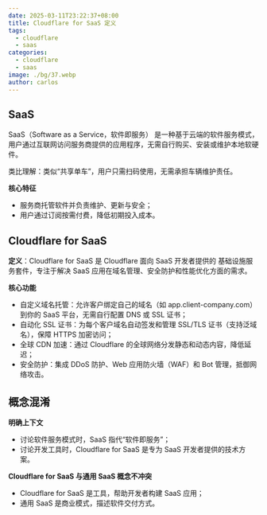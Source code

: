 ```yaml
---
date: 2025-03-11T23:22:37+08:00
title: Cloudflare for SaaS 定义
tags:
  - cloudflare
  - saas
categories:
  - cloudflare
  - saas
image: ./bg/37.webp
author: carlos
---
```


## ‌SaaS

‌SaaS（Software as a Service，软件即服务）‌ 是一种基于云端的软件服务模式，用户通过互联网访问服务商提供的应用程序，无需自行购买、安装或维护本地软硬件‌。

类比理解‌：类似“共享单车”，用户只需扫码使用，无需承担车辆维护责任‌。

**核心特征**

- 服务商托管软件并负责维护、更新与安全‌；
- 用户通过订阅按需付费，降低初期投入成本‌。

## Cloudflare for SaaS

**定义**：Cloudflare for SaaS‌ 是 Cloudflare 面向 SaaS 开发者提供的 ‌基础设施服务套件‌，专注于解决 SaaS 应用在域名管理、安全防护和性能优化方面的需求‌。

**核心功能**

- 自定义域名托管‌：允许客户绑定自己的域名（如 app.client-company.com）到你的 SaaS 平台，无需自行配置 DNS 或 SSL 证书‌；
- 自动化 SSL 证书‌：为每个客户域名自动签发和管理 SSL/TLS 证书（支持泛域名），保障 HTTPS 加密访问‌；
- 全球 CDN 加速‌：通过 Cloudflare 的全球网络分发静态和动态内容，降低延迟‌；
- 安全防护‌：集成 DDoS 防护、Web 应用防火墙（WAF）和 Bot 管理，抵御网络攻击‌。


## 概念混淆

**明确上下文**

- 讨论软件服务模式‌时，SaaS 指代“软件即服务”；
- 讨论开发工具‌时，Cloudflare for SaaS 是专为 SaaS 开发者提供的技术方案。

**Cloudflare for SaaS 与通用 SaaS 概念不冲突**

- Cloudflare for SaaS‌ 是工具，帮助开发者构建 SaaS 应用；
- 通用 SaaS‌ 是商业模式，描述软件交付方式。